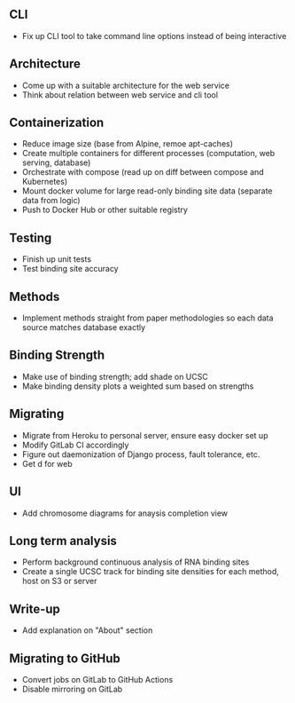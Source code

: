 ## CLI
 - Fix up CLI tool to take command line options instead of being interactive

## Architecture
 - Come up with a suitable architecture for the web service
 - Think about relation between web service and cli tool

## Containerization
 - Reduce image size (base from Alpine, remoe apt-caches)
 - Create multiple containers for different processes (computation, web serving, database)
 - Orchestrate with compose (read up on diff between compose and Kubernetes)
 - Mount docker volume for large read-only binding site data (separate data from logic)
 - Push to Docker Hub or other suitable registry

## Testing
 - Finish up unit tests
 - Test binding site accuracy

## Methods
 - Implement methods straight from paper methodologies so each data source matches database exactly

## Binding Strength
 - Make use of binding strength; add shade on UCSC
 - Make binding density plots a weighted sum based on strengths

## Migrating
 - Migrate from Heroku to personal server, ensure easy docker set up
 - Modify GitLab CI accordingly
 - Figure out daemonization of Django process, fault tolerance, etc.
 - Get d for web

## UI
 - Add chromosome diagrams for anaysis completion view

## Long term analysis
 - Perform background continuous analysis of RNA binding sites
 - Create a single UCSC track for binding site densities for each method, host on S3 or server

## Write-up
 - Add explanation on "About" section

## Migrating to GitHub
 - Convert jobs on GitLab to GitHub Actions
 - Disable mirroring on GitLab
